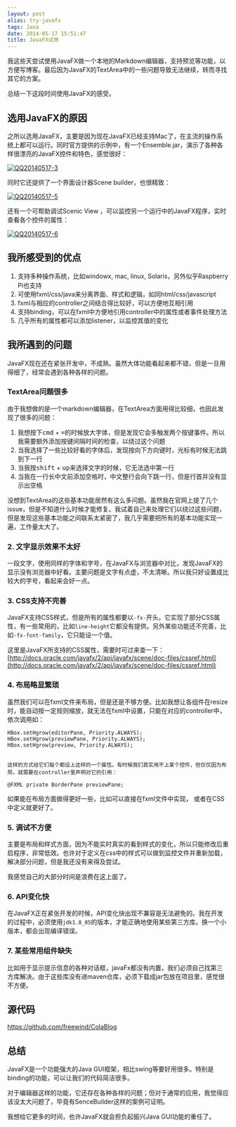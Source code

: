 ```yaml
---
layout: post
alias: try-javafx
tags: Java
date: 2014-05-17 15:51:47
title: JavaFX试用
---
```


我这些天尝试使用JavaFX做一个本地的Markdown编辑器，支持预览等功能，以方便写博客。最后因为JavaFX的TextArea中的一些问题导致无法继续，转而寻找其它的方案。

总结一下这段时间使用JavaFX的感受。

## 选用JavaFX的原因

之所以选用JavaFX，主要是因为现在JavaFX已经支持Mac了，在主流的操作系统上都可以运行。同时官方提供的示例中，有一个Ensemble.jar，演示了各种各样很漂亮的JavaFX控件和特色，感觉很好：

[![QQ20140517-3](http://freewind.me/wp-content/uploads/2014/05/QQ20140517-3.png)](http://freewind.me/wp-content/uploads/2014/05/QQ20140517-3.png)

同时它还提供了一个界面设计器Scene builder，也很精致：

[![QQ20140517-5](http://freewind.me/wp-content/uploads/2014/05/QQ20140517-5.png)](http://freewind.me/wp-content/uploads/2014/05/QQ20140517-5.png)

还有一个可帮助调试Scenic View ，可以监控另一个运行中的JavaFX程序，实时查看各个控件的属性：

[![QQ20140517-6](http://freewind.me/wp-content/uploads/2014/05/QQ20140517-6.png)](http://freewind.me/wp-content/uploads/2014/05/QQ20140517-6.png)

## 我所感受到的优点

1.  支持多种操作系统，比如windowx, mac, linux, Solaris，另外似乎<span style="font-size: 14px; line-height: 1.5em;">Raspberry Pi也支持</span>
2.  可使用fxml/css/java来分离界面、样式和逻辑，如同html/css/javascript
3.  fxml与相应的controller之间结合得比较好，可以方便地互相引用
4.  支持binding，可以在fxml中方便地引用controller中的属性或者事件处理方法
5.  几乎所有的属性都可以添加listener，以监控其值的变化

## 我所遇到的问题

JavaFX现在还在紧张开发中，不成熟。虽然大体功能看起来都不错，但是一旦用得细了，经常会遇到各种各样的问题。

### TextArea问题很多

由于我想做的是一个markdown编辑器，在TextArea方面用得比较细，也因此发现了很多的问题：

1.  我想按下<kbd>cmd</kbd> + <kbd>=</kbd>的时候放大字体，但是发现它会多触发两个按键事件。所以我需要额外添加按键间隔时间的检查，以绕过这个问题
2.  当我选择了一些比较好看的字体后，发现按向下方向键时，光标有时候无法跳到下一行
3.  当我按<kbd>shift</kbd> + <kbd>up</kbd>来选择文字的时候，它无法选中第一行
4.  当我在一行长中文前添加空格时，中文整行会向下跳一行，但是行首并没有显示出空格

没想到TextArea的这些基本功能居然有这么多问题。虽然我在官网上提了几个issue，但是不知道什么时候才能修复。我试着自己来处理它们以绕过这些问题，但是发现这些基本功能之间联系太紧密了，我几乎需要把所有的基本功能实现一遍，工作量太大了。

### 2. 文字显示效果不太好

一段文字，使用同样的字体和字号，在JavaFX与浏览器中对比，发现JavaFX的显示没有浏览器中好看。主要问题是文字有点虚，不太清晰。所以我只好设置成比较大的字号，看起来会好一点。

### 3. CSS支持不完善

JavaFX支持CSS样式，但是所有的属性都要以`-fx-`开头。它实现了部分CSS属性，有一些常用的，比如`line-height`它都没有提供。另外某些功能还不完善，比如`-fx-font-family`，它只能设一个值。

这里是JavaFX所支持的CSS属性，需要时可过来查一下：[http://docs.oracle.com/javafx/2/api/javafx/scene/doc-files/cssref.html](http://docs.oracle.com/javafx/2/api/javafx/scene/doc-files/cssref.html)

### 4. 布局略显繁琐

虽然我们可以在fxml文件来布局，但是还是不够方便。比如我想让各组件在resize时，能自动按一定规则缩放，就无法在fxml中设置，只能在对应的controller中，依次调用如：

    HBox.setHgrow(editorPane, Priority.ALWAYS);
    HBox.setHgrow(previewPane, Priority.ALWAYS);
    HBox.setHgrow(preview, Priority.ALWAYS);
    

    这样的方式给它们每个都设上这样的一个属性。有时候我们其实用不上某个控件，但仅仅因为布局，就需要在controller里声明对它的引用：

    @FXML private BorderPane previewPane;

如果能在布局方面做得更好一些，比如可以直接在fxml文件中实现， 或者在CSS中定义就更好了。

### 5. 调试不方便

主要是布局和样式方面，因为不能实时真实的看到样式的变化，所以只能修改后重启程序，非常低效。也许对于定义在css中的样式可以做到监控文件并重新加载，解决部分问题，但是我还没有来得及尝试。

我感觉自己的大部分时间是浪费在这上面了。

### 6. API变化快

在JavaFX正在紧张开发的时候，API变化快出现不兼容是无法避免的。我在开发的过程中，必须使用`jdk1.8_05`的版本，才能正确地使用某些第三方库。换一个小版本，都会出现编译错误。

### 7. 某些常用组件缺失

比如用于显示提示信息的各种对话框，javaFx都没有内置，我们必须自己找第三方库解决。由于这些库没有进maven仓库，必须下载成jar包放在项目里，感觉很不方便。

## 源代码

https://github.com/freewind/ColaBlog

## 总结

JavaFX是一个功能强大的Java GUI框架，相比swing等要好用很多。特别是binding的功能，可以让我们的代码简洁很多。

对于编辑器这样的功能，它还存在各种各样的问题；但对于通常的应用，我觉得应该没太大问题了，毕竟有SenceBuilder这样的案例可证明。

我想给它更多的时间，也许JavaFX就会担负起振兴Java GUI功能的重任了。
